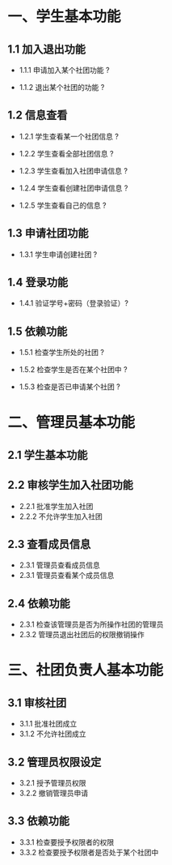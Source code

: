 
# 一、学生基本功能

## 1.1 加入退出功能

* 1.1.1 申请加入某个社团功能 ?

* 1.1.2 退出某个社团的功能 ?
  
## 1.2 信息查看

* 1.2.1 学生查看某一个社团信息 ?

* 1.2.2 学生查看全部社团信息 ?

* 1.2.3 学生查看加入社团申请信息 ?

* 1.2.4 学生查看创建社团申请信息 ?

* 1.2.5 学生查看自己的信息 ?

## 1.3 申请社团功能  

* 1.3.1 学生申请创建社团 ?

## 1.4 登录功能

* 1.4.1 验证学号+密码（登录验证）?

## 1.5 依赖功能  

* 1.5.1 检查学生所处的社团  ?

* 1.5.2 检查学生是否在某个社团中 ?

* 1.5.3 检查是否已申请某个社团  ?

# 二、管理员基本功能  

## 2.1 学生基本功能  

## 2.2 审核学生加入社团功能  

* 2.2.1 批准学生加入社团  
* 2.2.2 不允许学生加入社团  

## 2.3 查看成员信息  

* 2.3.1 管理员查看成员信息  
* 2.3.1 管理员查看某个成员信息  

## 2.4 依赖功能  

* 2.3.1 检查该管理员是否为所操作社团的管理员  
* 2.3.2 管理员退出社团后的权限撤销操作  

# 三、社团负责人基本功能  

## 3.1 审核社团  

* 3.1.1 批准社团成立  
* 3.1.2 不允许社团成立  

## 3.2 管理员权限设定  

* 3.2.1 授予管理员权限  
* 3.2.2 撤销管理员申请  

## 3.3 依赖功能  

* 3.3.1 检查要授予权限者的权限  
* 3.3.2 检查要授予权限者是否处于某个社团中  
